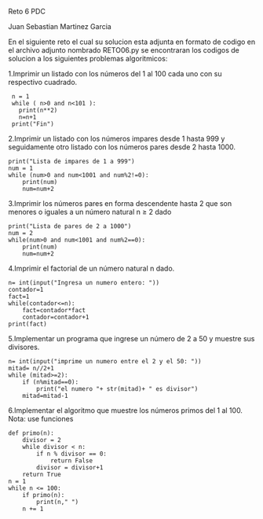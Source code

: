 Reto 6 PDC

Juan Sebastian Martinez Garcia

En el siguiente reto el cual su solucion esta adjunta en formato de codigo en el archivo adjunto nombrado RETO06.py se encontraran los codigos de solucion a los siguientes problemas algoritmicos:

1.Imprimir un listado con los números del 1 al 100 cada uno con su respectivo cuadrado.



     n = 1
     while ( n>0 and n<101 ):
       print(n**2)
       n=n+1
     print("Fin")


2.Imprimir un listado con los números impares desde 1 hasta 999 y seguidamente otro listado con los números pares desde 2 hasta 1000.

     
    print("Lista de impares de 1 a 999")
    num = 1
    while (num>0 and num<1001 and num%2!=0):
        print(num)
        num=num+2

3.Imprimir los números pares en forma descendente hasta 2 que son menores o iguales a un número natural n ≥ 2 dado

    print("Lista de pares de 2 a 1000")
    num = 2
    while(num>0 and num<1001 and num%2==0):
        print(num)
        num=num+2

4.Imprimir el factorial de un número natural n dado.

    n= int(input("Ingresa un numero entero: "))
    contador=1
    fact=1
    while(contador<=n):
        fact=contador*fact
        contador=contador+1
    print(fact)

5.Implementar un programa que ingrese un número de 2 a 50 y muestre sus divisores.

    n= int(input("imprime un numero entre el 2 y el 50: "))
    mitad= n//2+1
    while (mitad>=2):
        if (n%mitad==0):
            print("el numero "+ str(mitad)+ " es divisor")
        mitad=mitad-1

6.Implementar el algoritmo que muestre los números primos del 1 al 100. Nota: use funciones

    def primo(n):
        divisor = 2
        while divisor < n:
            if n % divisor == 0:
                return False
            divisor = divisor+1
        return True
    n = 1
    while n <= 100:
        if primo(n):
            print(n," ")
        n += 1

